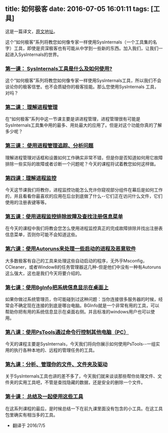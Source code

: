 title: 如何极客
date: 2016-07-05 16:01:11
tags: [工具]
---

这是一篇译文，[原文地址](http://www.howtogeek.com/school/sysinternals-pro/)。


这个“如何极客”系列将教您如何像专家一样使用SysInternals（一个工具集的名字）工具，即使是资深极客也有可能从中学到一些新的东西。加入我们，让我们一起进入SysInternals的世界。

### [第一课： SysInternals工具是什么及如何使用?](http://www.howtogeek.com/school/sysinternals-pro/lesson1/)

这个“如何极客”系列将教您如何像专家一样使用SysInternals工具，所以我们不会谈论你的极客信誉。也不会质疑你的极客技能。那么您使用SysInternals 工具，对吗？

### [第二课： 理解进程管理](http://www.howtogeek.com/school/sysinternals-pro/lesson2/)

在“如何极客”系列中这一节课主要是讲进程管理，进程管理很有可能是SysInternals工具集中用的最多、用处最大的应用了。但是对这个功能你真的了解多少呢？

<!-- more -->

### [第三课： 使用进程管理追踪、分析问题](http://www.howtogeek.com/school/sysinternals-pro/lesson3/)

理解进程管理对话框和设置如何工作确实非常不错，但是你是否知道如何用它故障排除一些实际的故障或者诊断一个问题呢？今天的课程将试着教您如何这样做。

### [第四课：理解进程监控](http://www.howtogeek.com/school/sysinternals-pro/lesson4/)

今天这节课我们将教你，进程监控功能怎么充许你窥视部分组件在幕后是如何工作的，并且看看你最喜欢的应用在后台到底做了什么--它们正在访问什么文件，它们使用的注册表键等等。

### [第五课：使用进程监控排除故障及查找注册信息菜单](http://www.howtogeek.com/school/sysinternals-pro/lesson5/)

在今天的课程中我们将教会您怎么使用进程监控真正的完成故障排除并找出注册表信息菜单，否则你可能不会知道这些。

### [第六课：使用Autoruns来处理一些启动的进程及恶意软件](http://www.howtogeek.com/school/sysinternals-pro/lesson6/)

大多数极客有自己的工具来处理这些自动启动的程序，无外乎Msconfig，CCleaner，或者Window8的任务管理器这几种-但是他们中没有一种有Autoruns这么强大，这也是我们今天将要介绍的。

### [第七课：使用BgInfo把系统信息显示在桌面上](http://www.howtogeek.com/school/sysinternals-pro/lesson7/)

如果你做过系统管理员，你可能碰到过这种问题：当你连接很多服务器的时候，经常会不确定现在连接的到底是哪台电脑。BGInfo就是一个非常有用的工具，可以帮助你把有用的系统信息显示在桌面右侧。并且标准的windows用户也可以使用。

### [第八课：使用PsTools通过命令行控制其他电脑（PC）](http://www.howtogeek.com/school/sysinternals-pro/lesson8/)

今天的课程主要是SysInternals，今天我们将向你展示如何使用PsTools--一组实用的执行各种本地的、远程的管理任务的工具。

### [第九课：分析、管理你的文件、文件夹及驱动](http://www.howtogeek.com/school/sysinternals-pro/lesson9/)

关于SysInternals工具也讲的差不多了，今天我们就来谈谈那些帮你处理文件、文件夹的实用工具吧，不管是查找隐藏的数据，还是安全的删除一个文件。

### [第十课： 总结及一起使用这些工具](http://www.howtogeek.com/school/sysinternals-pro/lesson10/)

在这系列课程的最后，是时候总结一下在前九课里面没有包含的小工具。在这工具包里确实有相当多的工具。

* 翻译于 2016/7/5
